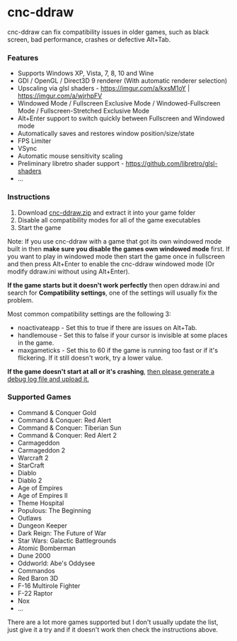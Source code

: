 # cnc-ddraw
cnc-ddraw can fix compatibility issues in older games, such as black screen, bad performance, crashes or defective Alt+Tab.

### Features

 - Supports Windows XP, Vista, 7, 8, 10 and Wine
 - GDI / OpenGL / Direct3D 9 renderer (With automatic renderer selection)
 - Upscaling via glsl shaders - https://imgur.com/a/kxsM1oY | https://imgur.com/a/wjrhpFV
 - Windowed Mode / Fullscreen Exclusive Mode / Windowed-Fullscreen Mode / Fullscreen-Stretched Exclusive Mode
 - Alt+Enter support to switch quickly between Fullscreen and Windowed mode
 - Automatically saves and restores window position/size/state
 - FPS Limiter
 - VSync
 - Automatic mouse sensitivity scaling
 - Preliminary libretro shader support - https://github.com/libretro/glsl-shaders
 - ...
 
### Instructions

1. Download [cnc-ddraw.zip](https://github.com/CnCNet/cnc-ddraw/releases/latest/download/cnc-ddraw.zip) and extract it into your game folder
2. Disable all compatibility modes for all of the game executables
3. Start the game

Note: If you use cnc-ddraw with a game that got its own windowed mode built in then **make sure you disable the games own windowed mode** first. If you want to play in windowed mode then start the game once in fullscreen and then press Alt+Enter to enable the cnc-ddraw windowed mode (Or modify ddraw.ini without using Alt+Enter).

**If the game starts but it doesn't work perfectly** then open ddraw.ini and search for **Compatibility settings**, one of the settings will usually fix the problem.

Most common compatibility settings are the following 3:

- noactivateapp - Set this to true if there are issues on Alt+Tab.
- handlemouse - Set this to false if your cursor is invisible at some places in the game.
- maxgameticks - Set this to 60 if the game is running too fast or if it's flickering. If it still doesn't work, try a lower value.

**If the game doesn't start at all or it's crashing**, [then please generate a debug log file and upload it.](https://github.com/CnCNet/cnc-ddraw/issues/44)  

### Supported Games

 - Command & Conquer Gold
 - Command & Conquer: Red Alert
 - Command & Conquer: Tiberian Sun
 - Command & Conquer: Red Alert 2
 - Carmageddon
 - Carmageddon 2
 - Warcraft 2
 - StarCraft
 - Diablo
 - Diablo 2
 - Age of Empires
 - Age of Empires II
 - Theme Hospital
 - Populous: The Beginning
 - Outlaws
 - Dungeon Keeper
 - Dark Reign: The Future of War
 - Star Wars: Galactic Battlegrounds
 - Atomic Bomberman
 - Dune 2000
 - Oddworld: Abe's Oddysee
 - Commandos
 - Red Baron 3D
 - F-16 Multirole Fighter
 - F-22 Raptor
 - Nox
 - ...

There are a lot more games supported but I don't usually update the list, just give it a try and if it doesn't work then check the instructions above.
